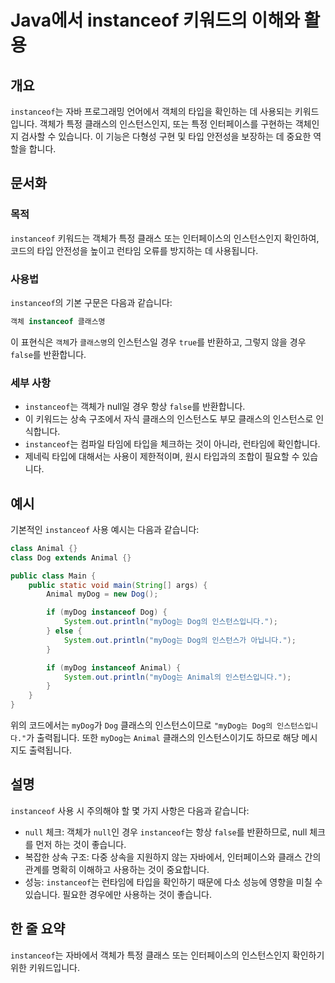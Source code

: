<!--
Meta Description: # Java에서 instanceof 키워드의 이해와 활용 ## 개요 `instanceof`는 자바 프로그래밍 언어에서 객체의 타입을 확인하는 데 사용되는 키워드입니다. 객체가 특정 클래스의 인스턴스인지, 또는 특정 인터페이스를 구현하는 객체인지 검사할 수 있습니다. 이...
Meta Keywords: instanceof, 객체가, 클래스의, animal, mydog
-->

# Java에서 instanceof 키워드의 이해와 활용

## 개요
`instanceof`는 자바 프로그래밍 언어에서 객체의 타입을 확인하는 데 사용되는 키워드입니다. 객체가 특정 클래스의 인스턴스인지, 또는 특정 인터페이스를 구현하는 객체인지 검사할 수 있습니다. 이 기능은 다형성 구현 및 타입 안전성을 보장하는 데 중요한 역할을 합니다.

## 문서화
### 목적
`instanceof` 키워드는 객체가 특정 클래스 또는 인터페이스의 인스턴스인지 확인하여, 코드의 타입 안전성을 높이고 런타임 오류를 방지하는 데 사용됩니다.

### 사용법
`instanceof`의 기본 구문은 다음과 같습니다:

```java
객체 instanceof 클래스명
```

이 표현식은 `객체`가 `클래스명`의 인스턴스일 경우 `true`를 반환하고, 그렇지 않을 경우 `false`를 반환합니다. 

### 세부 사항
- `instanceof`는 객체가 null일 경우 항상 `false`를 반환합니다.
- 이 키워드는 상속 구조에서 자식 클래스의 인스턴스도 부모 클래스의 인스턴스로 인식합니다.
- `instanceof`는 컴파일 타임에 타입을 체크하는 것이 아니라, 런타임에 확인합니다.
- 제네릭 타입에 대해서는 사용이 제한적이며, 원시 타입과의 조합이 필요할 수 있습니다.

## 예시
기본적인 `instanceof` 사용 예시는 다음과 같습니다:

```java
class Animal {}
class Dog extends Animal {}

public class Main {
    public static void main(String[] args) {
        Animal myDog = new Dog();

        if (myDog instanceof Dog) {
            System.out.println("myDog는 Dog의 인스턴스입니다.");
        } else {
            System.out.println("myDog는 Dog의 인스턴스가 아닙니다.");
        }

        if (myDog instanceof Animal) {
            System.out.println("myDog는 Animal의 인스턴스입니다.");
        }
    }
}
```

위의 코드에서는 `myDog`가 `Dog` 클래스의 인스턴스이므로 `"myDog는 Dog의 인스턴스입니다."`가 출력됩니다. 또한 `myDog`는 `Animal` 클래스의 인스턴스이기도 하므로 해당 메시지도 출력됩니다.

## 설명
`instanceof` 사용 시 주의해야 할 몇 가지 사항은 다음과 같습니다:
- `null` 체크: 객체가 `null`인 경우 `instanceof`는 항상 `false`를 반환하므로, null 체크를 먼저 하는 것이 좋습니다.
- 복잡한 상속 구조: 다중 상속을 지원하지 않는 자바에서, 인터페이스와 클래스 간의 관계를 명확히 이해하고 사용하는 것이 중요합니다.
- 성능: `instanceof`는 런타임에 타입을 확인하기 때문에 다소 성능에 영향을 미칠 수 있습니다. 필요한 경우에만 사용하는 것이 좋습니다.

## 한 줄 요약
`instanceof`는 자바에서 객체가 특정 클래스 또는 인터페이스의 인스턴스인지 확인하기 위한 키워드입니다.